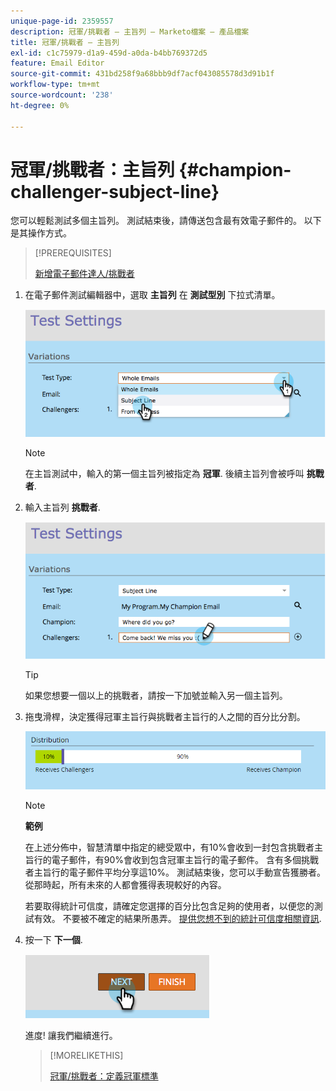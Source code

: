 ```yaml
---
unique-page-id: 2359557
description: 冠軍/挑戰者 — 主旨列 — Marketo檔案 — 產品檔案
title: 冠軍/挑戰者 — 主旨列
exl-id: c1c75979-d1a9-459d-a0da-b4bb769372d5
feature: Email Editor
source-git-commit: 431bd258f9a68bbb9df7acf043085578d3d91b1f
workflow-type: tm+mt
source-wordcount: '238'
ht-degree: 0%

---
```


# 冠軍/挑戰者：主旨列 {#champion-challenger-subject-line}

您可以輕鬆測試多個主旨列。 測試結束後，請傳送包含最有效電子郵件的。 以下是其操作方式。

>[!PREREQUISITES]
>
>[新增電子郵件達人/挑戰者](/help/marketo/product-docs/email-marketing/general/functions-in-the-editor/email-tests-champion-challenger/add-an-email-champion-challenger.md)

1. 在電子郵件測試編輯器中，選取 **主旨列** 在 **測試型別** 下拉式清單。

   ![](assets/image2014-9-15-12-3a37-3a50.png)

   >[!NOTE]
   >
   >在主旨測試中，輸入的第一個主旨列被指定為 **冠軍**. 後續主旨列會被呼叫 **挑戰者**.

1. 輸入主旨列 **挑戰者**.

   ![](assets/image2014-9-15-12-3a38-3a4.png)

   >[!TIP]
   >
   >如果您想要一個以上的挑戰者，請按一下加號並輸入另一個主旨列。

1. 拖曳滑桿，決定獲得冠軍主旨行與挑戰者主旨行的人之間的百分比分割。

   ![](assets/image2015-8-7-15-3a19-3a50.png)

   >[!NOTE]
   >
   >**範例**
   >
   >在上述分佈中，智慧清單中指定的總受眾中，有10%會收到一封包含挑戰者主旨行的電子郵件，有90%會收到包含冠軍主旨行的電子郵件。 含有多個挑戰者主旨行的電子郵件平均分享這10%。 測試結束後，您可以手動宣告獲勝者。 從那時起，所有未來的人都會獲得表現較好的內容。

   若要取得統計可信度，請確定您選擇的百分比包含足夠的使用者，以便您的測試有效。 不要被不確定的結果所愚弄。 [提供您想不到的統計可信度相關資訊](https://en.wikipedia.org/wiki/Confidence_interval).

1. 按一下 **下一個**.

   ![](assets/image2014-9-15-12-3a40-3a42.png)

   進度! 讓我們繼續進行。

   >[!MORELIKETHIS]
   >
   >[冠軍/挑戰者：定義冠軍標準](/help/marketo/product-docs/email-marketing/general/functions-in-the-editor/email-tests-champion-challenger/champion-challenger-define-champion-criteria.md)
